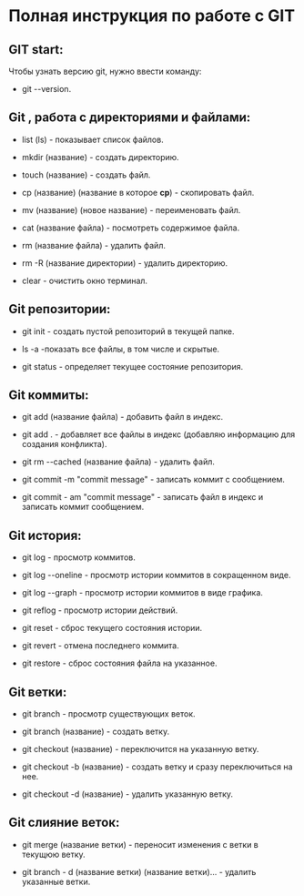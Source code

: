 # Полная инструкция по работе с **GIT**

## GIT start:

Чтобы узнать версию git, нужно ввести команду:
* git --version.

## Git , работа с директориями и файлами:

* list (ls) - показывает список файлов.

* mkdir (название) - создать директорию.

* touch (название) - создать файл.

* cp (название) (название в которое **cp**) - скопировать файл.

* mv (название) (новое название) - переименовать файл.

* cat (название файла) - посмотреть содержимое файла.

* rm (название файла) - удалить файл.

* rm -R (название директории) - удалить директорию.

* clear - очистить окно терминал.

## Git репозитории:

* git init - создать пустой репозиторий в текущей папке.

* ls -a -показать все файлы, в том числе и скрытые.

* git status - определяет текущее состояние репозитория.

## Git коммиты:

* git add (название файла) - добавить файл в индекс.

* git add . - добавляет все файлы в индекс (добавляю информацию для создания конфликта).

* git rm --cached (название файла) - удалить файл.

* git commit -m "commit message" - записать коммит с сообщением.

* git commit - am "commit message" - записать файл в индекс и записать коммит сообщением.

## Git история:

* git log - просмотр коммитов.

* git log --oneline - просмотр истории коммитов в сокращенном виде.

* git log --graph - просмотр истории коммитов в виде графика.

* git reflog - просмотр истории действий.

* git reset - сброс текущего состояния истории.

* git revert - отмена последнего коммита.

* git restore - сброс состояния файла на указанное.

## Git ветки:

* git branch - просмотр существующих веток.

* git branch (название) - создать ветку.

* git checkout (название) - переключится на указанную ветку.

* git checkout -b (название) - создать ветку и сразу переключиться на нее.

* git checkout -d (название) - удалить указанную ветку.

## Git слияние веток:

* git merge (название ветки) - переносит изменения с ветки в текущюю ветку.

* git branch - d (название ветки) (название ветки)... - удалить указанные ветки.
